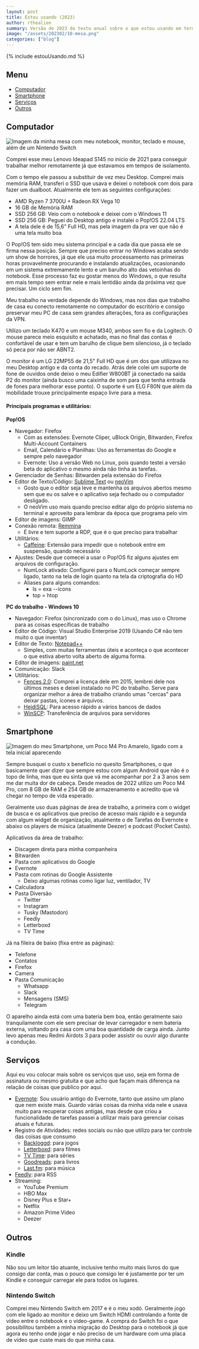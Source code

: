 ```yaml
---
layout: post
title: Estou usando (2023)
author: rthealien
summary: Versão de 2023 do texto anual sobre o que estou usando em termos de equipamentos, aplicativos e configurações.
image: "/assets/202302/10-mesa.png"
categories: ["blog"]
---
```


{% include estouUsando.md %}


## Menu

- [Computador](#computador)
- [Smartphone](#smartphone)
- [Serviços](#serviços)
- [Outros](#outros)

## Computador

![Imagem da minha mesa com meu notebook, monitor, teclado e mouse, além de um Nintendo Switch](/assets/202302/10-mesa.png)

Comprei esse meu Lenovo Ideapad S145 no inicio de 2021 para conseguir trabalhar melhor remotamente já que estavamos em tempos de isolamento.

Com o tempo ele passou a substituir de vez meu Desktop. Comprei mais memória RAM, transferi o SSD que usava e deixei o notebook com dois para fazer um dualboot. Atualmente ele tem as seguintes configurações:

- AMD Ryzen 7 3700U + Radeon RX Vega 10
- 16 GB de Memória RAM
- SSD 256 GB: Veio com o notebook e deixei com o Windows 11
- SSD 256 GB: Peguei do Desktop antigo e instalei o Pop!OS 22.04 LTS
- A tela dele é de 15,6" Full HD, mas pela imagem da pra ver que não é uma tela muito boa

O Pop!OS tem sido meu sistema principal e a cada dia que passa ele se firma nessa posição. Sempre que preciso entrar no Windows acaba sendo um show de horrores, já que ele usa muito processamento nas primeiras horas provavelmente procurando e instalando atualizações, ocasionando em um sistema extremamente lento e um barulho alto das vetoinhas do notebook. Esse processo faz eu gostar menos do Windows, o que resulta em mais tempo sem entrar nele e mais lentidão ainda da próxima vez que precisar. Um ciclo sem fim.

Meu trabalho na verdade depende do Windows, mas nos dias que trabalho de casa eu conecto remotamente no computador do escritório e consigo preservar meu PC de casa sem grandes alterações, fora as configurações da VPN.

Utilizo um teclado K470 e um mouse M340, ambos sem fio e da Logitech. O mouse parece meio esquisito e achatado, mas no final das contas é confortável de usar e tem um barulho de clique bem silencioso, já o teclado só peca por não ser ABNT2.

O monitor é um LG 22MP55 de 21,5" Full HD que é um dos que utilizava no meu Desktop antigo e da conta do recado. Atrás dele colei um suporte de fone de ouvidos onde deixo o meu Edifier W800BT já conectado na saída P2 do monitor (ainda busco uma caixinha de som para que tenha entrada de fones para melhorar esse ponto). O suporte é um ELG F80N que além da mobilidade trouxe principalmente espaço livre para a mesa.

#### Principais programas e utilitários:

**Pop!OS**

- Navegador: Firefox
	- Com as extensões: Evernote Cliper, uBlock Origin, Bitwarden, Firefox Multi-Account Containers
	- Email, Calendário e Planilhas: Uso as ferramentas do Google e sempre pelo navegador
	- Evernote: Uso a versão Web no Linux, pois quando testei a versão beta do aplicativo o mesmo ainda não tinha as tarefas.
- Gerenciador de Senhas: Bitwarden pela extensão do Firefox
- Editor de Texto/Código: [Sublime Text] ou [neoVim]
	- Gosto que o editor seja leve e mantenha os arquivos abertos mesmo sem que eu os salve e o aplicativo seja fechado ou o computador desligado. 
	- O neoVim uso mais quando preciso editar algo do próprio sistema no terminal e aproveito para lembrar da época que programa pelo vim
- Editor de imagens: GIMP
- Conexão remota: [Remmina] 
	- É livre e tem suporte a RDP, que é o que preciso para trabalhar
- Utilitários:
	- [Caffeine](https://launchpad.net/caffeine
): Extensão para impedir que o notebook entre em suspensão, quando necessário
- Ajustes: Desde que comecei a usar o Pop!OS fiz alguns ajustes em arquivos de configuração.
	- NumLock ativado: Configurei para o NumLock começar sempre ligado, tanto na tela de login quanto na tela da criptografia do HD
	- Aliases para alguns comandos:
		- ls = exa --icons
		- top = htop

**PC do trabalho - Windows 10**

- Navegador: Firefox (sincronizado com o do Linux), mas uso o Chrome para as coisas específicas de trabalho
- Editor de Código: Visual Studio Enterprise 2019 (Usando C# não tem muito o que inventar)
- Editor de Texto: [Notepad++](https://notepad-plus-plus.org/)
	- Simples, com muitas ferramentas úteis e aconteça o que acontecer o que estiva aberto volta aberto de alguma forma.
- Editor de imagens: [paint.net](https://www.getpaint.net/)
- Comunicação: Slack
- Utilitários:
	- [Fences 2.0](https://www.stardock.com/products/fences/): Comprei a licença dele em 2015, lembrei dele nos últimos meses e deixei instalado no PC do trabalho. Serve para organizar melhor a área de trabalho criando umas "cercas" para deixar pastas, ícones e arquivos.
	- [HeidiSQL](https://www.heidisql.com/): Para acesso rápido a vários bancos de dados
	- [WinSCP](https://winscp.net): Transferência de arquivos para servidores

## Smartphone

![Imagem do meu Smartphone, um Poco M4 Pro Amarelo, ligado com a tela inicial aparecendo](/assets/202302/10-pocom4.png)

Sempre busquei o custo x benefício no quesito Smartphones, o que basicamente quer dizer que sempre estou com algum Android que não é o topo de linha, mas que eu sinta que vá me acompanhar por 2 a 3 anos sem me dar muita dor de cabeça. Desde meados de 2022 utilizo um Poco M4 Pro, com 8 GB de RAM e 254 GB de armazenamento e acredito que vá chegar no tempo de vida esperado.

Geralmente uso duas páginas de área de trabalho, a primeira com o widget de busca e os aplicativos que preciso de acesso mais rápido e a segunda com algum widget de organização, atualmente o de Tarefas do Evernote e abaixo os players de música (atualmente Deezer) e podcast (Pocket Casts).

Aplicativos da área de trabalho:

- Discagem direta para minha companheira
- Bitwarden
- Pasta com aplicativos do Google
- Evernote
- Pasta com rotinas do Google Assistente
	- Deixo algumas rotinas como ligar luz, ventilador, TV
- Calculadora
- Pasta Diversão
	- Twitter
	- Instagram
	- Tusky (Mastodon)
	- Feedly
	- Letterboxd
	- TV Time

Já na fileira de baixo (fixa entre as páginas):

- Telefone
- Contatos
- Firefox
- Camera
- Pasta Comunicação
	- Whatsapp
	- Slack
	- Mensagens (SMS)
	- Telegram

O aparelho ainda está com uma bateria bem boa, então geralmente saio tranquilamente com ele sem precisar de levar carregador e nem bateria externa, voltando pra casa com uma boa quantidade de carga ainda. Junto levo apenas meu Redmi Airdots 3 para poder assistir ou ouvir algo durante a condução.

## Serviços

Aqui eu vou colocar mais sobre os serviços que uso, seja em forma de assinatura ou mesmo gratuita e que acho que façam mais diferença na relação de coisas que publico por aqui.

- [Evernote](https://www.evernote.com): Sou usuário antigo do Evernote, tanto que assino um plano que nem existe mais. Guardo várias coisas da minha vida nele e usava muito para recuperar coisas antigas, mas desde que criou a funcionalidade de tarefas passei a utilizar mais para gerenciar coisas atuais e futuras.
- Registro de Atividades: redes sociais ou não que utilizo para ter controle das coisas que consumo
	- [Backloggd](https://www.backloggd.com/u/rthealien/): para jogos
	- [Letterboxd](https://letterboxd.com/rthealien/): para filmes
	- [TV Time](https://www.tvtime.com/en/user/40986723/profile): para séries
	- [Goodreads](https://www.goodreads.com/user/show/64234462-rafael): para livros
	- [Last.fm](https://www.last.fm/user/rthealien): para música
- [Feedly](https://feedly.com): para RSS
- Streaming:
	- YouTube Premium
	- HBO Max
	- Disney Plus e Star+
	- Netflix
	- Amazon Prime Video
	- Deezer

## Outros

### Kindle

Não sou um leitor tão atuante, inclusive tenho muito mais livros do que consigo dar conta, mas o pouco que consigo ler é justamente por ter um Kindle e conseguir carregar ele para todos os lugares.

### Nintendo Switch

Comprei meu Nintendo Switch em 2017 e é o meu xodó. Geralmente jogo com ele ligado ao monitor e deixo um Switch HDMI controlando a fonte de vídeo entre o notebook e o vídeo-game.
A compra do Switch foi o que possibilitou também a minha migração do Desktop para o notebook já que agora eu tenho onde jogar e não preciso de um hardware com uma placa de vídeo que custe mais do que minha casa.

[Sublime Text]:https://www.sublimetext.com/
[neoVim]:https://neovim.io/
[Remmina]:https://remmina.org/
[Caffeine]: https://launchpad.net/caffeine

